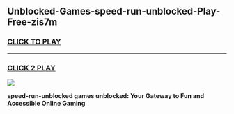 
## Unblocked-Games-speed-run-unblocked-Play-Free-zis7m
<h3>
<a href="https://premium76.site?title=speed-run-unblocked&ref=23A">CLICK TO PLAY</a></h3>
<hr>

<h3>
<a href="https://premium76.site?title=speed-run-unblocked&ref=23A">CLICK 2 PLAY</a>
  
</h3>

<a href="https://premium76.site?title=speed-run-unblocked&ref=23A"><img src="https://clearcache.store/games.png"></a>


**speed-run-unblocked games unblocked: Your Gateway to Fun and Accessible Online Gaming**
